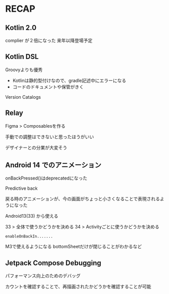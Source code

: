 # RECAP

## Kotlin 2.0 

complier が２倍になった
来年以降登場予定

## Kotlin DSL

Groovyよりも優秀

- Kotlinは静的型付けなので、gradle記述中にエラーになる
- コードのドキュメントや保管がきく


Version Catalogs

## Relay

Figma > Composablesを作る

手動での調整はできないと思ったほうがいい

デザイナーとの分業が大変そう

## Android 14 でのアニメーション

onBackPressed()はdeprecatedになった

Predictive back

戻る時のアニメーションが、今の画面がちょっと小さくなることで表現されるようになった

Android13(33) から使える

33 > 全体で使うかどうかを決める
34 > Activityごとに使うかどうかを決める

`enableOnBackIn.......`

M3で使えるようになる
bottomSheetだけが閉じることがわかるなど


## Jetpack Compose Debugging

パフォーマンス向上のためのデバッグ

カウントを確認することで、再描画されたかどうかを確認することが可能